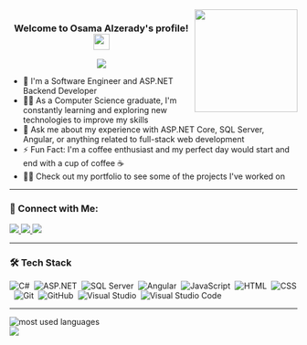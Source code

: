 <img width="180" align="right" src="https://c.tenor.com/_DOBjnGspYAAAAAM/code-coding.gif">

<h3 align="center">
  Welcome to Osama Alzerady's profile!
  <img src="https://media.giphy.com/media/hvRJCLFzcasrR4ia7z/giphy.gif" width="28">
</h3>

<!-- Typing SVG by DenverCoder1 -->
<p align="center">
  <a href="https://github.com/DenverCoder1/readme-typing-svg">
    <img src="https://readme-typing-svg.herokuapp.com/?lines=Full-stack%20web%20developer;ASP.NET%20Core%20%7C%20Angular%20%7C%20SQL%20Server&font=Fira%20Code&center=true&width=500&height=45&color=f75c7e&vCenter=true&size=22">
  </a>
</p> 

- 🏢 I'm a Software Engineer and ASP.NET Backend Developer  
- 👨‍💻 As a Computer Science graduate, I'm constantly learning and exploring new technologies to improve my skills  
- 💬 Ask me about my experience with ASP.NET Core, SQL Server, Angular, or anything related to full-stack web development  
- ⚡ Fun Fact: I'm a coffee enthusiast and my perfect day would start and end with a cup of coffee ☕  
- 👨‍💻 Check out my portfolio to see some of the projects I've worked on

---

### 🔗 Connect with Me:

<a href="https://www.linkedin.com/in/osama-alzurady-8a7395214/" target="_blank">
  <img src="https://img.shields.io/badge/-Osama%20Alzerady-0077B5?style=for-the-badge&logo=Linkedin&logoColor=white"/>
</a>
<a href="https://t.me/Osama0_Mohamed" target="_blank">
  <img src="https://img.shields.io/badge/-Osama%20Alzerady-0077B5?style=for-the-badge&logo=Telegram&logoColor=white"/>
</a>
<a href="https://www.instagram.com/osama.alzerady/" target="_blank">
  <img src="https://img.shields.io/badge/-Osama%20Alzerady-0077B5?style=for-the-badge&logo=instagram&logoColor=white"/>
</a>

---

### 🛠 Tech Stack

![C#](https://img.shields.io/badge/-CSharp-05122A?style=flat&logo=csharp&logoColor=purple)&nbsp;
![ASP.NET](https://img.shields.io/badge/-ASP.NET%20Core-05122A?style=flat&logo=.net&logoColor=blue)&nbsp;
![SQL Server](https://img.shields.io/badge/-SQL%20Server-05122A?style=flat&logo=microsoft-sql-server&logoColor=red)&nbsp;
![Angular](https://img.shields.io/badge/-Angular-05122A?style=flat&logo=angular&logoColor=red)&nbsp;
![JavaScript](https://img.shields.io/badge/-JavaScript-05122A?style=flat&logo=javascript)&nbsp;
![HTML](https://img.shields.io/badge/-HTML5-05122A?style=flat&logo=html5)&nbsp;
![CSS](https://img.shields.io/badge/-CSS3-05122A?style=flat&logo=css3&logoColor=1572B6)&nbsp;
![Git](https://img.shields.io/badge/-Git-05122A?style=flat&logo=git)&nbsp;
![GitHub](https://img.shields.io/badge/-GitHub-05122A?style=flat&logo=github)&nbsp;
![Visual Studio](https://img.shields.io/badge/-Visual%20Studio-05122A?style=flat&logo=visual-studio&logoColor=5C2D91)&nbsp;
![Visual Studio Code](https://img.shields.io/badge/-VS%20Code-05122A?style=flat&logo=visual-studio-code&logoColor=007ACC)&nbsp;

---

<img align="left" src="https://github-readme-stats.vercel.app/api/top-langs?username=Osama-mohameed&show_icons=true&locale=en&layout=compact&theme=radical" alt="most used languages" />

<br>

<a href="https://komarev.com/ghpvc/?username=Osama-mohameed&style=for-the-badge">
  <img src="https://komarev.com/ghpvc/?username=Osama-mohameed&style=for-the-badge" />
</a>
